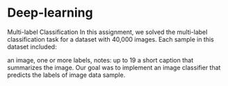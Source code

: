 # Deep-learning
Multi-label Classification
In this assignment, we solved the multi-label classification task for a dataset with 40,000 images. Each sample in this dataset included:

an image,
one or more labels, notes: up to 19
a short caption that summarizes the image.
Our goal was to implement an image classifier that predicts the labels of image data sample. 
